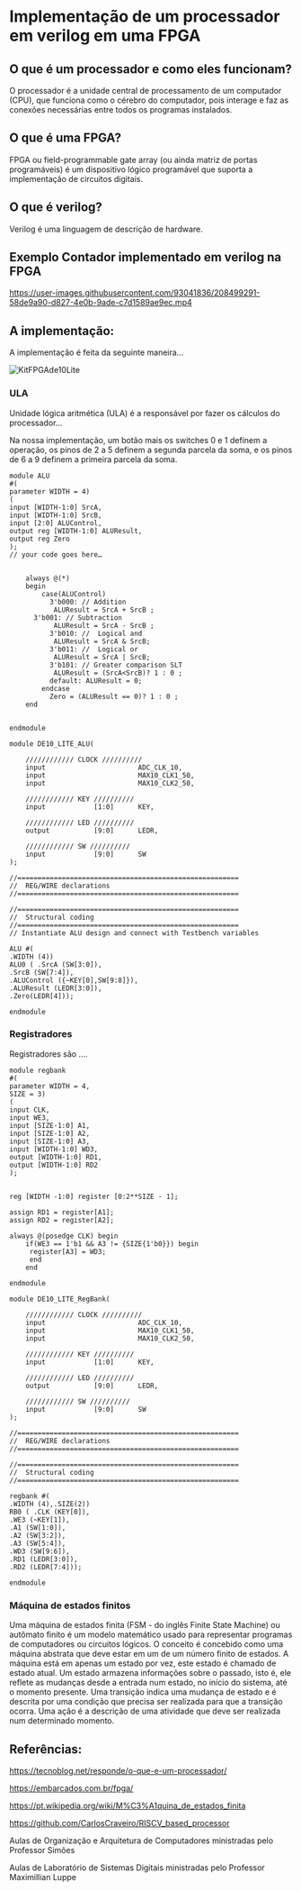 # Implementação de um processador em verilog em uma FPGA

## O que é um processador e como eles funcionam?

O processador é a unidade central de processamento de um computador (CPU), que funciona como o cérebro do computador, pois interage e faz as conexões necessárias entre todos os programas instalados.

## O que é uma FPGA?

FPGA ou field-programmable gate array (ou ainda matriz de portas programáveis) é um dispositivo lógico programável que suporta a implementação de circuitos digitais.

## O  que é verilog?

Verilog é uma linguagem de descrição de hardware.

## Exemplo Contador implementado em verilog na FPGA

https://user-images.githubusercontent.com/93041836/208499291-58de9a90-d827-4e0b-9ade-c7d1589ae9ec.mp4

## A implementação:

A implementação é feita da seguinte maneira...

![KitFPGAde10Lite](https://user-images.githubusercontent.com/93041836/208439524-34f10994-472f-48f5-97b7-bb9bf559d4c3.png)

### ULA

Unidade lógica aritmética (ULA) é a responsável por fazer os cálculos do processador...

Na nossa implementação, um botão mais os switches 0 e 1 definem a operação, os pinos de 2 a 5 definem a segunda parcela da soma, e os pinos de 6 a 9 definem a primeira parcela da soma. 

```
module ALU
#(
parameter WIDTH = 4)
(
input [WIDTH-1:0] SrcA,
input [WIDTH-1:0] SrcB,
input [2:0] ALUControl,
output reg [WIDTH-1:0] ALUResult,
output reg Zero
);
// your code goes here…


    always @(*)
    begin
        case(ALUControl)
          3'b000: // Addition
           ALUResult = SrcA + SrcB ; 
	  3'b001: // Subtraction
           ALUResult = SrcA - SrcB ;
          3'b010: //  Logical and 
           ALUResult = SrcA & SrcB;
          3'b011: //  Logical or
           ALUResult = SrcA | SrcB;
          3'b101: // Greater comparison SLT
           ALUResult = (SrcA<SrcB)? 1 : 0 ;
          default: ALUResult = 0; 
        endcase
		  Zero = (ALUResult == 0)? 1 : 0 ;
    end


endmodule
```

```
module DE10_LITE_ALU(

	//////////// CLOCK //////////
	input 		          		ADC_CLK_10,
	input 		          		MAX10_CLK1_50,
	input 		          		MAX10_CLK2_50,

	//////////// KEY //////////
	input 		     [1:0]		KEY,

	//////////// LED //////////
	output		     [9:0]		LEDR,

	//////////// SW //////////
	input 		     [9:0]		SW
);

//=======================================================
//  REG/WIRE declarations
//=======================================================

//=======================================================
//  Structural coding
//=======================================================
// Instantiate ALU design and connect with Testbench variables

ALU #(
.WIDTH (4))
ALU0 ( .SrcA (SW[3:0]),
.SrcB (SW[7:4]),
.ALUControl ({~KEY[0],SW[9:8]}),
.ALUResult (LEDR[3:0]),
.Zero(LEDR[4]));

endmodule
```
### Registradores

Registradores são ....
```
module regbank
#(
parameter WIDTH = 4,
SIZE = 3)
(
input CLK,
input WE3,
input [SIZE-1:0] A1,
input [SIZE-1:0] A2,
input [SIZE-1:0] A3,
input [WIDTH-1:0] WD3,
output [WIDTH-1:0] RD1,
output [WIDTH-1:0] RD2
);

 
reg [WIDTH -1:0] register [0:2**SIZE - 1];

assign RD1 = register[A1];
assign RD2 = register[A2];

always @(posedge CLK) begin
	if(WE3 == 1'b1 && A3 != {SIZE{1'b0}}) begin
	 register[A3] = WD3;
	 end
	end

endmodule

```

```
module DE10_LITE_RegBank(

	//////////// CLOCK //////////
	input 		          		ADC_CLK_10,
	input 		          		MAX10_CLK1_50,
	input 		          		MAX10_CLK2_50,

	//////////// KEY //////////
	input 		     [1:0]		KEY,

	//////////// LED //////////
	output		     [9:0]		LEDR,

	//////////// SW //////////
	input 		     [9:0]		SW
);

//=======================================================
//  REG/WIRE declarations
//=======================================================

//=======================================================
//  Structural coding
//=======================================================

regbank #(
.WIDTH (4),.SIZE(2))
RB0 ( .CLK (KEY[0]),
.WE3 (~KEY[1]),
.A1 (SW[1:0]),
.A2 (SW[3:2]),
.A3 (SW[5:4]),
.WD3 (SW[9:6]),
.RD1 (LEDR[3:0]),
.RD2 (LEDR[7:4]));

endmodule
```

### Máquina de estados finitos

Uma máquina de estados finita (FSM - do inglês Finite State Machine) ou autômato finito é um modelo matemático usado para representar programas de computadores ou circuitos lógicos. O conceito é concebido como uma máquina abstrata que deve estar em um de um número finito de estados. A máquina está em apenas um estado por vez, este estado é chamado de estado atual. Um estado armazena informações sobre o passado, isto é, ele reflete as mudanças desde a entrada num estado, no início do sistema, até o momento presente. Uma transição indica uma mudança de estado e é descrita por uma condição que precisa ser realizada para que a transição ocorra. Uma ação é a descrição de uma atividade que deve ser realizada num determinado momento.

## Referências:

https://tecnoblog.net/responde/o-que-e-um-processador/

https://embarcados.com.br/fpga/

https://pt.wikipedia.org/wiki/M%C3%A1quina_de_estados_finita

https://github.com/CarlosCraveiro/RISCV_based_processor

Aulas de Organização e Arquitetura de Computadores ministradas pelo Professor Simões

Aulas de Laboratório de Sistemas Digitais ministradas pelo Professor Maximillian Luppe
